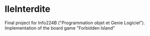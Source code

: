 # IleInterdite
Final project for Info224B ("Programmation objet et Genie Logiciel"). Implementation of the board game "Forbidden Island"

